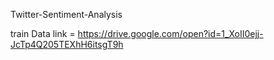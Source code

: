 Twitter-Sentiment-Analysis

 train Data link = https://drive.google.com/open?id=1_XoII0ejj-JcTp4Q205TEXhH6itsgT9h 
